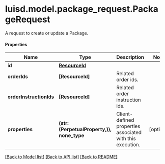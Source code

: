 # luisd.model.package_request.PackageRequest

A request to create or update a Package.

#### Properties
Name | Type | Description | Notes
------------ | ------------- | ------------- | -------------
**id** | [**ResourceId**](ResourceId.md) |  | 
**orderIds** | **[ResourceId]** | Related order ids. | 
**orderInstructionIds** | **[ResourceId]** | Related order instruction ids. | 
**properties** | **{str: (PerpetualProperty,)}, none_type** | Client-defined properties associated with this execution. | [optional] 

[[Back to Model list]](../../README.md#documentation-for-models) [[Back to API list]](../../README.md#documentation-for-api-endpoints) [[Back to README]](../../README.md)

